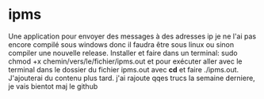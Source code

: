 # ipms
Une application pour envoyer des messages à des adresses ip
je ne l'ai pas encore compilé sous windows donc il faudra être sous linux ou sinon compiler une nouvelle release.
Installer et faire dans un terminal: sudo chmod +x chemin/vers/le/fichier/ipms.out et pour exécuter aller avec le terminal dans le dossier du fichier ipms.out avec **cd** et faire ./ipms.out.
J'ajouterai du contenu plus tard.
j'ai rajoute qqes trucs la semaine derniere, je vais bientot maj le github
